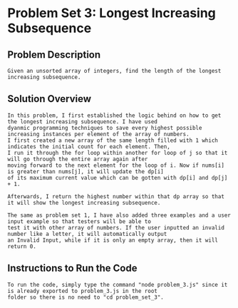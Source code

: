# Problem Set 3: Longest Increasing Subsequence

## Problem Description

    Given an unsorted array of integers, find the length of the longest increasing subsequence.

## Solution Overview

    In this problem, I first established the logic behind on how to get the longest increasing subsequence. I have used
    dyanmic programming techniques to save every highest possible increasing instances per element of the array of numbers.
    I first created a new array of the same length filled with 1 which indicates the initial count for each element. Then,
    I run it through the for loop within another for loop of j so that it will go through the entire array again after 
    moving forward to the next element for the loop of i. Now if nums[i] is greater than nums[j], it will update the dp[i]
    of its maximum current value which can be gotten with dp[i] and dp[j] + 1. 

    Afterwards, I return the highest number within that dp array so that it will show the longest increasing subsequence.

    The same as problem set 1, I have also added three examples and a user input example so that testers will be able to
    test it with other array of numbers. If the user inputted an invalid number like a letter, it will automatically output 
    an Invalid Input, while if it is only an empty array, then it will return 0.

## Instructions to Run the Code

    To run the code, simply type the command "node problem_3.js" since it is already exported to problem_3.js in the root
    folder so there is no need to "cd problem_set_3".
